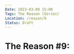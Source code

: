 ```yaml
---
Date: 2023-03-09 15:00
Tags: The Reason (Series)
Location: /reason/9
Status: Draft
---
```


# The Reason #9: